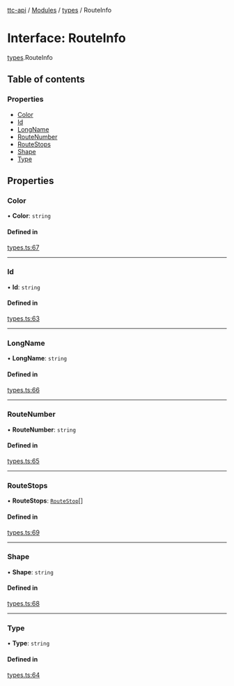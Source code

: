 [ttc-api](../README.md) / [Modules](../modules.md) / [types](../modules/types.md) / RouteInfo

# Interface: RouteInfo

[types](../modules/types.md).RouteInfo

## Table of contents

### Properties

- [Color](types.RouteInfo.md#color)
- [Id](types.RouteInfo.md#id)
- [LongName](types.RouteInfo.md#longname)
- [RouteNumber](types.RouteInfo.md#routenumber)
- [RouteStops](types.RouteInfo.md#routestops)
- [Shape](types.RouteInfo.md#shape)
- [Type](types.RouteInfo.md#type)

## Properties

### Color

• **Color**: `string`

#### Defined in

[types.ts:67](https://github.com/sunney-x/ttc-api/blob/624d85c/src/types.ts#L67)

___

### Id

• **Id**: `string`

#### Defined in

[types.ts:63](https://github.com/sunney-x/ttc-api/blob/624d85c/src/types.ts#L63)

___

### LongName

• **LongName**: `string`

#### Defined in

[types.ts:66](https://github.com/sunney-x/ttc-api/blob/624d85c/src/types.ts#L66)

___

### RouteNumber

• **RouteNumber**: `string`

#### Defined in

[types.ts:65](https://github.com/sunney-x/ttc-api/blob/624d85c/src/types.ts#L65)

___

### RouteStops

• **RouteStops**: [`RouteStop`](types.RouteStop.md)[]

#### Defined in

[types.ts:69](https://github.com/sunney-x/ttc-api/blob/624d85c/src/types.ts#L69)

___

### Shape

• **Shape**: `string`

#### Defined in

[types.ts:68](https://github.com/sunney-x/ttc-api/blob/624d85c/src/types.ts#L68)

___

### Type

• **Type**: `string`

#### Defined in

[types.ts:64](https://github.com/sunney-x/ttc-api/blob/624d85c/src/types.ts#L64)
